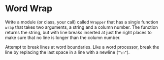 # Word Wrap

Write a module (or class, your call) called `Wrapper` that has a single function `wrap` that takes two arguments, a string and a column number. The function returns the string, but with line breaks inserted at just the right places to make sure that no line is longer than the column number. 

Attempt to break lines at word boundaries. Like a word processor, break the line by replacing the last space in a line with a newline (`"\n"`).